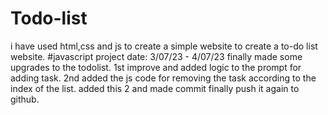 # Todo-list
i have used html,css and js to create a simple website to create a to-do list website.
#javascript project
date: 3/07/23 - 4/07/23
finally made some upgrades to the todolist.
1st improve and added logic to the prompt for adding task.
2nd added the js code for removing the task according to the index of the list.
added this 2 and made commit finally push it again to github.

